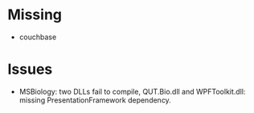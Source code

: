 # Missing

* couchbase

# Issues

* MSBiology: two DLLs fail to compile, QUT.Bio.dll and WPFToolkit.dll: missing PresentationFramework dependency.

